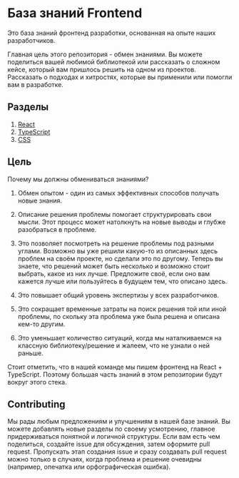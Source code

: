 # База знаний Frontend

Это база знаний фронтенд разработки, основанная на опыте наших разработчиков. 

Главная цель этого репозитория - обмен знаниями. Вы можете поделиться вашей любимой библиотекой или рассказать о сложном кейсе, который вам пришлось решить на одном из проектов. Рассказать о подходах и хитростях, которые вы применили или помогли вам в разработке. 

## Разделы

1. [React](./React/README.md)
2. [TypeScript](./TypeScript/README.md)
3. [CSS](./CSS/README.md)

## Цель

Почему мы должны обмениваться знаниями? 

1. Обмен опытом - один из самых эффективных способов получать новые знания.

2. Описание решения проблемы помогает структурировать свои мысли. Этот процесс может натолкнуть на новые выводы и глубже разобраться в проблеме.

3. Это позволяет посмотреть на решение проблемы под разными углами. Возможно вы уже решили какую-то из описанных здесь проблем на своём проекте, но сделали это по другому. Теперь вы знаете, что решений может быть несколько и возможно стоит выбрать, какое из них лучше. Предложите своё, если оно вам кажется лучше или пользуйтесь в будущем тем, что описано здесь.

4. Это повышает общий уровень экспертизы у всех разработчиков.

5. Это сокращает временные затраты на поиск решения той или иной проблемы, по скольку эта проблема уже была решена и описана кем-то другим.

6. Это уменьшает количество ситуаций, когда мы наталкиваемся на классную библиотеку/решение и жалеем, что не узнали о ней раньше.

Стоит отметить, что в нашей команде мы пишем фронтенд на React + TypeScript. Поэтому большая часть знаний в этом репозитории будут вокруг этого стека. 

## Contributing

Мы рады любым предложениям и улучшениям в нашей базе знаний. Вы можете добавлять новые разделы по своему усмотрению, главное придерживаться понятной и логичной структуры. Если вам есть чем поделиться, создайте issue для обсуждения, затем оформите pull request. Пропускать этап создания issue и сразу создавать pull request можно только в случаях, когда проблема и решение очевидны (например, опечатка или орфографическая ошибка).
